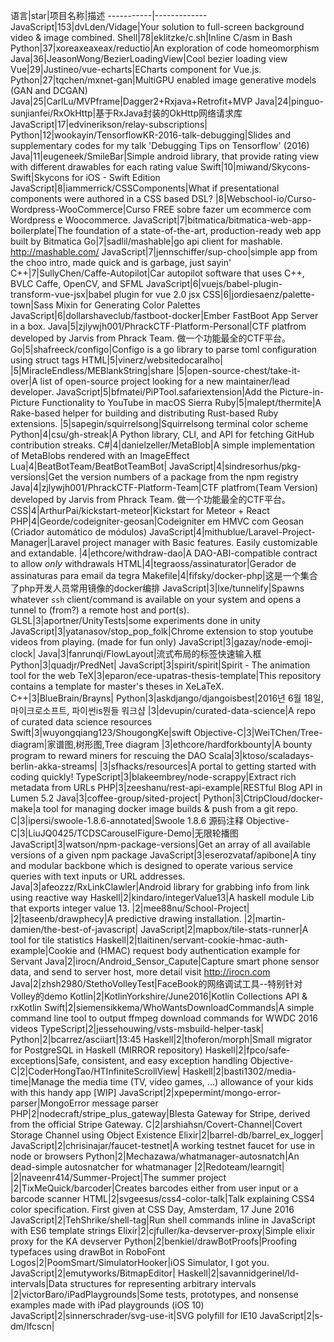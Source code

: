 语言|star|项目名称|描述
-----------|-------------
JavaScript|153|dvLden/Vidage|Your solution to full-screen background video & image combined.
Shell|78|eklitzke/c.sh|Inline C/asm in Bash
Python|37|xoreaxeaxeax/reductio|An exploration of code homeomorphism
Java|36|JeasonWong/BezierLoadingView|Cool bezier loading view
Vue|29|Justineo/vue-echarts|ECharts component for Vue.js.
Python|27|tqchen/mxnet-gan|MultiGPU enabled image generative models (GAN and DCGAN)
Java|25|CarlLu/MVPframe|Dagger2+Rxjava+Retrofit+MVP
Java|24|pinguo-sunjianfei/RxOkHttp|基于RxJava封装的OkHttp网络请求库
JavaScript|17|edvinerikson/relay-subscriptions|
Python|12|wookayin/TensorflowKR-2016-talk-debugging|Slides and supplementary codes for my talk 'Debugging Tips on Tensorflow' (2016)
Java|11|eugeneek/SmileBar|Simple android library, that provide rating view with different drawables for each rating value
Swift|10|miwand/Skycons-Swift|Skycons for iOS - Swift Edition
JavaScript|8|iammerrick/CSSComponents|What if presentational components were authored in a CSS based DSL?
|8|Webschool-io/Curso-Wordpress-WooCommerce|Curso FREE sobre fazer um ecommerce com Wordpress e Woocommerce.
JavaScript|7|bitmatica/bitmatica-web-app-boilerplate|The foundation of a state-of-the-art, production-ready web app built by Bitmatica
Go|7|sadlil/mashable|go api client for mashable. http://mashable.com/
JavaScript|7|jennschiffer/sup-choo|simple app from the choo intro, made quick and is garbage, just sayin' 
C++|7|SullyChen/Caffe-Autopilot|Car autopilot software that uses C++, BVLC Caffe, OpenCV, and SFML
JavaScript|6|vuejs/babel-plugin-transform-vue-jsx|babel plugin for vue 2.0 jsx
CSS|6|jordiesaenz/palette-town|Sass Mixin for Generating Color Palettes
JavaScript|6|dollarshaveclub/fastboot-docker|Ember FastBoot App Server in a box.
Java|5|zjlywjh001/PhrackCTF-Platform-Personal|CTF platfrom developed by Jarvis from Phrack Team. 做一个功能最全的CTF平台。
Go|5|shafreeck/configo|Configo is a go library to parse toml configuration using struct tags
HTML|5|vinerz/websitedocaralho|
|5|MiracleEndless/MEBlankString|share
|5|open-source-chest/take-it-over|A list of open-source project looking for a new maintainer/lead developer.
JavaScript|5|bfmatei/PiPTool.safariextension|Add the Picture-in-Picture Functionality to YouTube in macOS Sierra
Ruby|5|malept/thermite|A Rake-based helper for building and distributing Rust-based Ruby extensions.
|5|sapegin/squirrelsong|Squirrelsong terminal color scheme
Python|4|csu/gh-streak|A Python library, CLI, and API for fetching GitHub contribution streaks.
C#|4|danielzeller/MetaBlob|A simple implementation of MetaBlobs rendered with an ImageEffect
Lua|4|BeatBotTeam/BeatBotTeamBot|
JavaScript|4|sindresorhus/pkg-versions|Get the version numbers of a package from the npm registry
Java|4|zjlywjh001/PhrackCTF-Platform-Team|CTF platfrom(Team Version) developed by Jarvis from Phrack Team. 做一个功能最全的CTF平台。
CSS|4|ArthurPai/kickstart-meteor|Kickstart for Meteor + React
PHP|4|Georde/codeigniter-geosan|Codeigniter em HMVC com Geosan (Criador automático de módulos)
JavaScript|4|mithublue/Laravel-Project-Manager|Laravel project manager with Basic features. Easily customizable and extandable.
|4|ethcore/withdraw-dao|A DAO-ABI-compatible contract to allow *only* withdrawals 
HTML|4|tegraoss/assinaturator|Gerador de assinaturas para email da tegra
Makefile|4|fifsky/docker-php|这是一个集合了php开发人员常用镜像的docker编排
JavaScript|3|lxe/tunnelify|Spawns whatever `ssh` client/command is available on your system and opens a tunnel to (from?) a remote host and port(s).
GLSL|3|aportner/UnityTests|some experiments done in unity
JavaScript|3|yatanasov/stop_pop_folk|Chrome extension to stop youtube videos from playing. (made for fun only)
JavaScript|3|gazay/node-emoji-clock|
Java|3|fanrunqi/FlowLayout|流式布局的标签快速输入框
Python|3|quadjr/PredNet|
JavaScript|3|spirit/spirit|Spirit - The animation tool for the web
TeX|3|eparon/ece-upatras-thesis-template|This repository contains a template for master's theses in XeLaTeX.
C++|3|BlueBrain/Brayns|
Python|3|askdjango/djangoisbest|2016년 6월 18일, 마이크로소프트, 파이썬is뭔들 워크샵
|3|devupin/curated-data-science|A repo of curated data science resources
Swift|3|wuyongqiang123/ShougongKe|swift
Objective-C|3|WeiTChen/Tree-diagram|家谱图,树形图,Tree diagram
|3|ethcore/hardforkbounty|A bounty program to reward miners for rescuing the DAO
Scala|3|ktoso/scaladays-berlin-akka-streams|
|3|sfhacks/resources|A portal to getting started with coding quickly!
TypeScript|3|blakeembrey/node-scrappy|Extract rich metadata from URLs
PHP|3|zeeshanu/rest-api-example|RESTful Blog API in Lumen 5.2
Java|3|coffee-group/sited-project|
Python|3|CtripCloud/docker-make|a tool for managing docker image builds & push from a git repo.
C|3|ipersi/swoole-1.8.6-annotated|Swoole 1.8.6 源码注释
Objective-C|3|LiuJQ0425/TCDSCarouselFigure-Demo|无限轮播图
JavaScript|3|watson/npm-package-versions|Get an array of all available versions of a given npm package
JavaScript|3|eserozvataf/apibone|A tiny and modular backbone which is designed to operate various service queries with text inputs or URL addresses.
Java|3|afeozzz/RxLinkClawler|Android library for grabbing info from link using reactive way
Haskell|2|kindaro/integerValue13|A haskell module Lib that exports integer value 13.
|2|mee88nu/School-Project|
|2|taseenb/drawphecy|A predictive drawing installation.
|2|martin-damien/the-best-of-javascript|
JavaScript|2|mapbox/tile-stats-runner|A tool for tile statistics
Haskell|2|tlaitinen/servant-cookie-hmac-auth-example|Cookie and (HMAC) request body authentication example for Servant
Java|2|irocn/Android_Sensor_Capute|Capture smart phone sensor data, and send to server host, more detail visit http://irocn.com
Java|2|zhsh2980/StethoVolleyTest|FaceBook的网络调试工具--特别针对Volley的demo
Kotlin|2|KotlinYorkshire/June2016|Kotlin Collections API & rxKotlin
Swift|2|siemensikkema/WhoWantsDownloadCommands|A simple command line tool to output ffmpeg download commands for WWDC 2016 videos
TypeScript|2|jessehouwing/vsts-msbuild-helper-task|
Python|2|bcarrez/asciiart|13:45
Haskell|2|thoferon/morph|Small migrator for PostgreSQL in Haskell (MIRROR repository)
Haskell|2|fpco/safe-exceptions|Safe, consistent, and easy exception handling
Objective-C|2|CoderHongTao/HTInfiniteScrollView|
Haskell|2|basti1302/media-time|Manage the media time (TV, video games, ...) allowance of your kids with this handy app [WIP]
JavaScript|2|xpepermint/mongo-error-parser|MongoError message parser
PHP|2|nodecraft/stripe_plus_gateway|Blesta Gateway for Stripe, derived from the official Stripe Gateway.
C|2|arshiahsn/Covert-Channel|Covert Storage Channel using Object Existence
Elixir|2|barrel-db/barrel_ex_logger|
JavaScript|2|chrisinajar/faucet-testnet|A working testnet faucet for use in node or browsers
Python|2|Mechazawa/whatmanager-autosnatch|An dead-simple autosnatcher for whatmanager
|2|Redoteam/learngit|
|2|naveenr414/Summer-Project|The summer project
|2|TixMeQuick/barcoder|Creates barcodes either from user input or a barcode scanner
HTML|2|svgeesus/css4-color-talk|Talk explaining CSS4 color specification. First given at CSS Day, Amsterdam, 17 June 2016
JavaScript|2|TehShrike/shell-tag|Run shell commands inline in JavaScript with ES6 template strings
Elixir|2|cjfuller/ka-devserver-proxy|Simple elixir proxy for the KA devserver
Python|2|benkiel/drawBotProofs|Proofing typefaces using drawBot in RoboFont
Logos|2|PoomSmart/SimulatorHooker|iOS Simulator, I got you.
JavaScript|2|emutyworks/BitmapEditor|
Haskell|2|savannidgerinel/ld-intervals|Data structures for representing arbitrary intervals
|2|victorBaro/iPadPlaygrounds|Some tests, prototypes, and nonsense examples made with iPad playgrounds (iOS 10) 
JavaScript|2|sinnerschrader/svg-use-it|SVG polyfill for IE10
JavaScript|2|s-dm/lfcscn|
